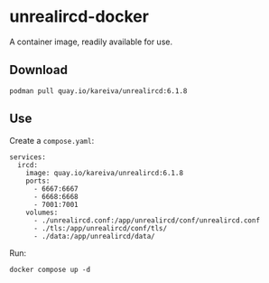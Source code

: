 # unrealircd-docker

A container image, readily available for use.


## Download

    podman pull quay.io/kareiva/unrealircd:6.1.8


## Use

Create a `compose.yaml`:

	services:
	  ircd:
	    image: quay.io/kareiva/unrealircd:6.1.8
	    ports:
	      - 6667:6667
	      - 6668:6668
	      - 7001:7001
	    volumes:
	      - ./unrealircd.conf:/app/unrealircd/conf/unrealircd.conf
	      - ./tls:/app/unrealircd/conf/tls/
	      - ./data:/app/unrealircd/data/

Run:

    docker compose up -d
